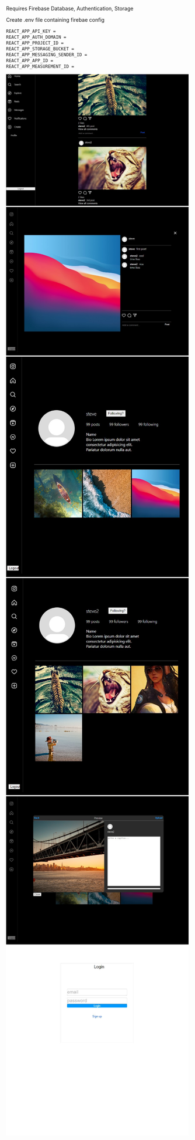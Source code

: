 
Requires Firebase Database, Authentication, Storage

Create .env file containing firebae config 
```
REACT_APP_API_KEY =
REACT_APP_AUTH_DOMAIN = 
REACT_APP_PROJECT_ID =
REACT_APP_STORAGE_BUCKET = 
REACT_APP_MESSAGING_SENDER_ID =  
REACT_APP_APP_ID = 
REACT_APP_MEASUREMENT_ID =
```


<img src="/preview/feed.jpg" width="500">
<img src="/preview/post.jpg" width="500">
<img src="/preview/profile1.jpg" width="500">
<img src="/preview/profile2.jpg" width="500">
<img src="/preview/upload.jpg" width="500">
<img src="/preview/login.jpg" width="500">
